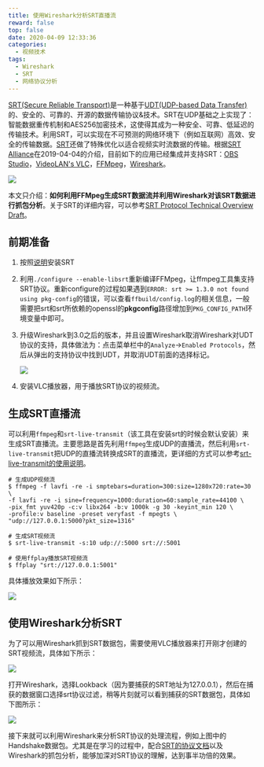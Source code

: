 ```yaml
---
title: 使用Wireshark分析SRT直播流
reward: false
top: false
date: 2020-04-09 12:33:36
categories: 
  - 视频技术
tags:
  - Wireshark
  - SRT
  - 网络协议分析
---
```


[SRT(Secure Reliable Transport)](https://www.haivision.com/products/srt-secure-reliable-transport/)是一种基于[UDT(UDP-based Data Transfer)](https://tools.ietf.org/html/draft-gg-udt-03)的、安全的、可靠的、开源的数据传输协议&技术。SRT在UDP基础之上实现了：智能数据重传机制和AES256加密技术，这使得其成为一种安全、可靠、低延迟的传输技术。利用SRT，可以实现在不可预测的网络环境下（例如互联网）高效、安全的传输数据。[SRT](https://github.com/Haivision/srt/)还做了特殊优化以适合视频实时流数据的传输。根据[SRT Alliance](https://www.srtalliance.org/srt-alliance-announces-the-addition-of-the-srt-low-latency-protocol-to-open-broadcaster-softwares-obs-studio/)在2019-04-04的介绍，目前如下的应用已经集成并支持SRT：[OBS Studio](https://obsproject.com/)，[VideoLAN's VLC](https://www.videolan.org/vlc/)，[FFMpeg](http://ffmpeg.org/)，[Wireshark](https://www.wireshark.org/)。

![](1.png)
<!--more-->

本文只介绍：**如何利用FFMpeg生成SRT数据流并利用Wireshark对该SRT数据进行抓包分析**。关于SRT的详细内容，可以参考[SRT Protocol Technical Overview Draft](https://github.com/Haivision/srt/files/2489142/SRT_Protocol_TechnicalOverview_DRAFT_2018-10-17.pdf)。

## 前期准备

1. 按照[说明](https://github.com/Haivision/srt/blob/master/README.md)安装SRT
2. 利用`./configure --enable-libsrt`重新编译FFMpeg，让ffmpeg工具集支持SRT协议。重新configure的过程如果遇到`ERROR: srt >= 1.3.0 not found using pkg-config`的错误，可以查看`ffbuild/config.log`的相关信息，一般需要把srt和srt所依赖的openssl的**pkgconfig**路径增加到`PKG_CONFIG_PATH`环境变量中即可。
3. 升级Wireshark到3.0之后的版本，并且设置Wireshark取消Wireshark对UDT协议的支持，具体做法为：点击菜单栏中的`Analyze`->`Enabled Protocols`，然后从弹出的支持协议中找到UDT，并取消UDT前面的选择标记。

    ![](2.jpg)

4. 安装VLC播放器，用于播放SRT协议的视频流。

## 生成SRT直播流
可以利用`ffmpeg`和`srt-live-transmit`（该工具在安装srt的时候会默认安装）来生成SRT直播流。主要思路是首先利用`ffmpeg`生成UDP的直播流，然后利用`srt-live-transmit`把UDP的直播流转换成SRT的直播流，更详细的方式可以参考[srt-live-transmit的使用说明](https://github.com/Haivision/srt/blob/master/docs/srt-live-transmit.md)。

```shell
# 生成UDP视频流
$ ffmpeg -f lavfi -re -i smptebars=duration=300:size=1280x720:rate=30 \
-f lavfi -re -i sine=frequency=1000:duration=60:sample_rate=44100 \
-pix_fmt yuv420p -c:v libx264 -b:v 1000k -g 30 -keyint_min 120 \
-profile:v baseline -preset veryfast -f mpegts \
"udp://127.0.0.1:5000?pkt_size=1316"

# 生成SRT视频流
$ srt-live-transmit -s:10 udp://:5000 srt://:5001

# 使用ffplay播放SRT视频流
$ ffplay "srt://127.0.0.1:5001"
```

具体播放效果如下所示：

![](3.jpg)

## 使用Wireshark分析SRT
为了可以用Wireshark抓到SRT数据包，需要使用VLC播放器来打开刚才创建的SRT视频流，具体如下所示：

![](4.jpg)

打开Wireshark，选择Lookback（因为要捕获的SRT地址为127.0.0.1），然后在捕获的数据窗口选择srt协议过滤，稍等片刻就可以看到捕获的SRT数据包，具体如下图所示：

![](5.jpg)

接下来就可以利用Wireshark来分析SRT协议的处理流程，例如上图中的Handshake数据包。尤其是在学习的过程中，配合[SRT的协议文档](https://github.com/Haivision/srt/files/2489142/SRT_Protocol_TechnicalOverview_DRAFT_2018-10-17.pdf)以及Wireshark的抓包分析，能够加深对SRT协议的理解，达到事半功倍的效果。

